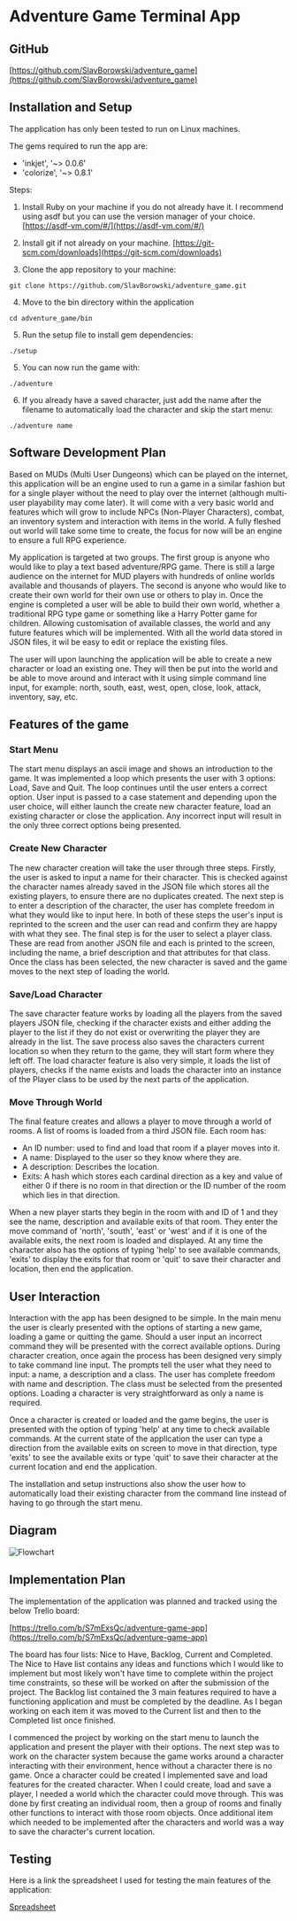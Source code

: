 # Adventure Game Terminal App

## GitHub

[https://github.com/SlavBorowski/adventure_game](https://github.com/SlavBorowski/adventure_game)

## Installation and Setup

The application has only been tested to run on Linux machines.

The gems required to run the app are:

- 'inkjet', '~> 0.0.6'
- 'colorize', '~> 0.8.1'

Steps:

1. Install Ruby on your machine if you do not already have it. I recommend using asdf but you can use the version manager of your choice. [https://asdf-vm.com/#/](https://asdf-vm.com/#/)

2. Install git if not already on your machine. [https://git-scm.com/downloads](https://git-scm.com/downloads)

3. Clone the app repository to your machine:
``` 
git clone https://github.com/SlavBorowski/adventure_game.git
```

4. Move to the bin directory within the application
```
cd adventure_game/bin

```
5. Run the setup file to install gem dependencies:
```
./setup
```

5. You can now run the game with:
```
./adventure
```

6. If you already have a saved character, just add the name after the filename to automatically load the character and skip the start menu:
 ```
./adventure name
```

## Software Development Plan

Based on MUDs (Multi User Dungeons) which can be played on the internet, this application will be an engine used to run a game in a similar fashion but for a single player without the need to play over the internet (although multi-user playability may come later). It will come with a very basic world and features which will grow to include NPCs (Non-Player Characters), combat, an inventory system and interaction with items in the world. A fully fleshed out world will take some time to create, the focus for now will be an engine to ensure a full RPG experience.

My application is targeted at two groups. The first group is anyone who would like to play a text based adventure/RPG game. There is still a large audience on the internet for MUD players with hundreds of online worlds available and thousands of players.  The second is anyone who would like to create their own world for their own use or others to play in. Once the engine is completed a user will be able to build their own world, whether a traditional RPG type game or something like a Harry Potter game for children. Allowing customisation of  available classes, the world and any future features which will be implemented. With all the world data stored in JSON files, it wil be easy to edit or replace the existing files.

The user will upon launching the application will be able to create a new character or load an existing one. They will then be put into the world and be able to move around and interact with it using simple command line input, for example: north, south, east, west, open, close, look, attack, inventory, say, etc.


## Features of the game

### Start Menu

The start menu displays an ascii image and shows an introduction to the game. It was implemented a loop which presents the user with 3 options: Load, Save and Quit. The loop continues until the user enters a correct option. User input is passed to a case statement and depending upon the user choice, will either launch the create new character feature, load an existing character or close the application. Any incorrect input will result in the only three correct options being presented.

### Create New Character

The new character creation will take the user through three steps. Firstly, the user is asked to input a name for their character. This is checked against the character names already saved in the JSON file which stores all the existing players, to ensure there are no duplicates created. The next step is to enter a description of the character, the user has complete freedom in what they would like to input here. In both of these steps the user's input is reprinted to the screen and the user can read and confirm they are happy with what they see. The final step is for the user to select a player class. These are read from another JSON file and each is printed to the screen, including the name, a brief description and that attributes for that class. Once the class has been selected, the new character is saved and the game moves to the next step of loading the world.

### Save/Load Character

The save character feature works by loading all the players from the saved players JSON file, checking if the character exists and either adding the player to the list if they do not exist or overwriting the player they are already in the list. The save process also saves the characters current location so when they return to the game, they will start form where they left off. The load character feature is also very simple, it loads the list of players, checks if the name exists and loads the character into an instance of the Player class to be used by the next parts of the application. 

### Move Through World

The final feature creates and allows a player to move through a world of rooms. A list of rooms is loaded from a third JSON file. Each room has:
- An ID number: used to find and load that room if a player moves into it.
- A name: Displayed to the user so they know where they are.
- A description: Describes the location.
- Exits: A hash which stores each cardinal direction as a key and value of either 0 if there is no room in that direction or the ID number of the room which lies in that direction.

When a new player starts they begin in the room with and ID of 1 and they see the name, description and available exits of that room. They enter the move command of 'north', 'south', 'east' or 'west' and if it is one of the available exits, the next room is loaded and displayed. At any time the character also has the options of typing 'help' to see available commands, 'exits' to display the exits for that room or 'quit' to save their character and location, then end the application.

## User Interaction

Interaction with the app has been designed to be simple. In the main menu the user is clearly presented with the options of starting a new game, loading a game or quitting the game. Should a user input an incorrect command they will be presented with the correct available options. During character creation, once again the process has been designed very simply to take command line input. The prompts tell the user what they need to input: a name, a description and a class. The user has complete freedom with name and description. The class must be selected from the presented options. Loading a character is very straightforward as only a name is required.

Once a character is created or loaded and the game begins, the user is presented with the option of typing 'help' at any time to check available commands. At the current state of the application the user can type a direction from the available exits on screen to move in that direction, type 'exits' to see the available exits or type 'quit' to save their character at the current location and end the application.

The installation and setup instructions also show the user how to automatically load their existing character from the command line instead of having to go through the start menu.

## Diagram
![Flowchart](./docs/Adventure_Game.png)

## Implementation Plan

The implementation of the application was planned and tracked using the below Trello board:

[https://trello.com/b/S7mExsQc/adventure-game-app](https://trello.com/b/S7mExsQc/adventure-game-app)

The board has four lists: Nice to Have, Backlog, Current and Completed. The Nice to Have list contains any ideas and functions which I would like to implement but most likely won't have time to complete within the project time constraints, so these will be worked on after the submission of the project. The Backlog list contained the 3 main features required to have a functioning application and must be completed by the deadline. As I began working on each item it was moved to the Current list and then to the Completed list once finished.

I commenced the project by working on the start menu to launch the application and present the player with their options. The next step was to work on the character system because the game works around a character interacting with their environment, hence without a character there is no game. Once a character could be created I implemented save and load features for the created character. When I could create, load and save a player, I needed a world which the character could move through. This was done by first creating an individual room, then a group of rooms and finally other functions to interact with those room objects. Once additional item which needed to be implemented after the characters and world was a way to save the character's current location.

## Testing

Here is a link the spreadsheet I used for testing the main features of the application:

[Spreadsheet](https://docs.google.com/spreadsheets/d/1esvwRxVkNWoOt7-0wz5ZR_gOTAm72TgjYmicg-1YpII/edit?usp=sharing)

